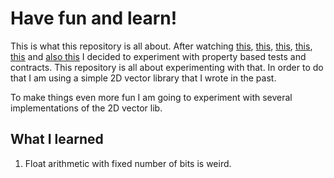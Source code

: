 # Have fun and learn!

This is what this repository is all about.
After watching [this](https://www.youtube.com/watch?v=MYucYon2-lk), [this](https://www.youtube.com/watch?v=p84DMv8TQuo), [this](https://www.youtube.com/watch?v=jmsk1QZQEvQ), [this](https://www.youtube.com/watch?v=5pwv3cuo3Qk), [this](https://www.youtube.com/watch?v=lNITrPhl2_A) and [also this](https://www.youtube.com/watch?v=H18vxq-VsCk) I decided to experiment with property based tests and contracts. This repository is all about experimenting with that. In order to do that I am using a simple 2D vector library that I wrote in the past.

To make things even more fun I am going to experiment with several implementations of the 2D vector lib.

## What I learned

1. Float arithmetic with fixed number of bits is weird.

